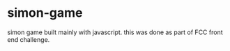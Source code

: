# simon-game

simon game built mainly with javascript. this was done as part of FCC front end challenge. 
